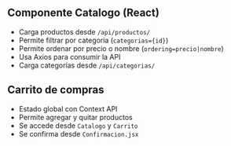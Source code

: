 ## Componente Catalogo (React)

- Carga productos desde `/api/productos/`
- Permite filtrar por categoría (`categorias={id}`)
- Permite ordenar por precio o nombre (`ordering=precio|nombre`)
- Usa Axios para consumir la API
- Carga categorías desde `/api/categorias/`

## Carrito de compras

- Estado global con Context API
- Permite agregar y quitar productos
- Se accede desde `Catalogo` y `Carrito`
- Se confirma desde `Confirmacion.jsx`

